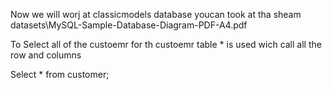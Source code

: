 
Now we will worj at classicmodels database youcan took at tha sheam 
datasets\MySQL-Sample-Database-Diagram-PDF-A4.pdf

To Select all of the custoemr for  th custoemr table  *  is used wich call all the row and columns 

Select * from customer;